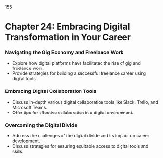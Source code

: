 155


# **Chapter 24: Embracing Digital Transformation in Your Career**


### **Navigating the Gig Economy and Freelance Work**

- Explore how digital platforms have facilitated the rise of gig and freelance work.
- Provide strategies for building a successful freelance career using digital tools.


### **Embracing Digital Collaboration Tools**

- Discuss in-depth various digital collaboration tools like Slack, Trello, and Microsoft Teams.
- Offer tips for effective collaboration in a digital environment.


### **Overcoming the Digital Divide**

- Address the challenges of the digital divide and its impact on career development.
- Discuss strategies for ensuring equitable access to digital tools and skills.
